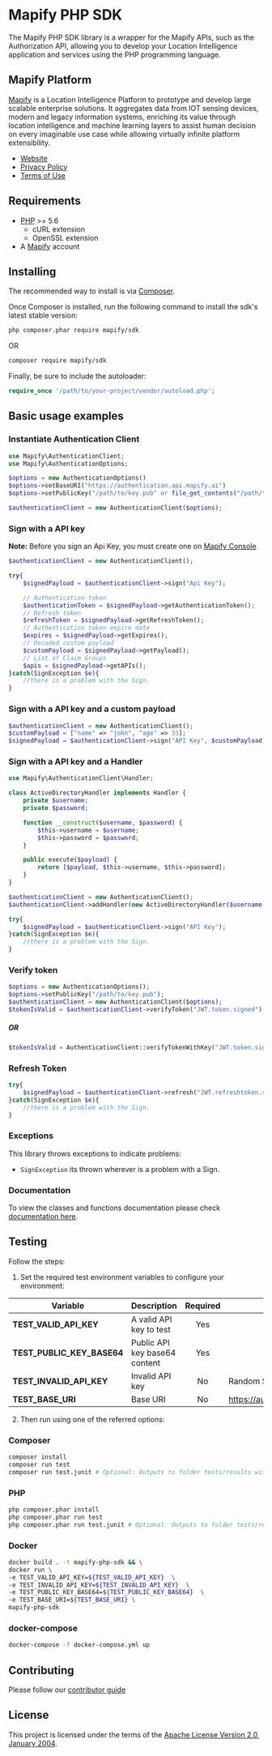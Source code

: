 # Mapify PHP SDK

The Mapify PHP SDK library is a wrapper for the Mapify APIs, such as the Authorization API, allowing you to develop your Location Intelligence application and services using the PHP programming language.

## Mapify Platform

[Mapify](https://www.mapify.ai/) is a Location Intelligence Platform to prototype and develop large scalable enterprise solutions. It aggregates data from IOT sensing devices, modern and legacy information systems, enriching its value through location intelligence and machine learning layers to assist human decision on every imaginable use case while allowing virtually infinite platform extensibility.

* [Website](https://www.mapify.ai/)
* [Privacy Policy](https://www.mapify.ai/privacy/)
* [Terms of Use](https://www.mapify.ai/terms/)

## Requirements

* [PHP](https://www.php.net/) >= 5.6
  * cURL extension
  * OpenSSL extension
* A [Mapify](https://www.mapify.ai/) account

## Installing

The recommended way to install is via [Composer](https://getcomposer.org/).

Once Composer is installed, run the following command to install the sdk's latest stable version:

```bash
php composer.phar require mapify/sdk
```

OR

```bash
composer require mapify/sdk
```

Finally, be sure to include the autoloader:

```php
require_once '/path/to/your-project/vendor/autoload.php';
```

## Basic usage examples

### Instantiate Authentication Client

```php
use Mapify\AuthenticationClient;
use Mapify\AuthenticationOptions;

$options = new AuthenticationOptions()
$options->setBaseURI("https://authentication.api.mapify.ai")
$options->setPublicKey("/path/to/key.pub" or file_get_contents("/path/to/key.pub"));

$authenticationClient = new AuthenticationClient($options);
```

### Sign with a API key

**Note:** Before you sign an Api Key, you must create one on [Mapify Console](https://console.mapify.ai/)

```php
$authenticationClient = new AuthenticationClient();

try{
    $signedPayload = $authenticationClient->sign("Api Key");

    // Authentication token
    $authenticationToken = $signedPayload->getAuthenticationToken();
    // Refresh token
    $refreshToken = $signedPayload->getRefreshToken();
    // Authentication token expire date
    $expires = $signedPayload->getExpires();
    // Decoded custom payload
    $customPayload = $signedPayload->getPayload();
    // List of Claim Groups
    $apis = $signedPayload->getAPIs();
}catch(SignException $e){
    //there is a problem with the Sign.
}
```

### Sign with a API key and a custom payload

```php
$authenticationClient = new AuthenticationClient();
$customPayload = ["name" => "john", "age" => 33];
$signedPayload = $authenticationClient->sign("API Key", $customPayload);
```

### Sign with a API key and a Handler

```php
use Mapify\AuthenticationClient\Handler;

class ActiveDirectoryHandler implements Handler {
    private $username;
    private $password;

    function __construct($username, $password) {
        $this->username = $username;
        $this->password = $password;
    }

    public execute($payload) {
        return [$payload, $this->username, $this->password];
    }
}

$authenticationClient = new AuthenticationClient();
$authenticationClient->addHandler(new ActiveDirectoryHandler($username, $password))

try{
    $signedPayload = $authenticationClient->sign("API Key");
}catch(SignException $e){
    //there is a problem with the Sign.
}
```

### Verify token

```php
$options = new AuthenticationOptions();
$options->setPublicKey("/path/to/key.pub");
$authenticationClient = new AuthenticationClient($options);
$tokenIsValid = $authenticationClient->verifyToken("JWT.token.signed");
```

##### OR

```php
$tokenIsValid = AuthenticationClient::verifyTokenWithKey("JWT.token.signed", "/path/to/key.pub")
```

### Refresh Token

```php
try{
    $signedPayload = $authenticationClient->refresh("JWT.refreshtoken.signed");
}catch(SignException $e){
    //there is a problem with the Sign.
}
```

### Exceptions

This library throws exceptions to indicate problems:

* `SignException` its thrown wherever is a problem with a Sign.

### Documentation

To view the classes and functions documentation please check [documentation here](docs/DOCUMENTATION.md).

## Testing

Follow the steps:

1. Set the required test environment variables to configure your environment:

| Variable   |      Description      | Required |  Default |
|------------| --------------------- | :--------: | ------- | 
| **TEST_VALID_API_KEY** |  A valid API key to test | Yes | |
| **TEST_PUBLIC_KEY_BASE64** | Public API key base64 content |  Yes |  |
| **TEST_INVALID_API_KEY** | Invalid API key | No | Random String |
| **TEST_BASE_URI** | Base URI | No | https://authentication.api.mapify.ai |  |

2. Then run using one of the referred options:

### Composer

```sh
composer install
composer run test
composer run test.junit # Optional: Outputs to folder tests/results with a JUnit format
```

### PHP

```sh
php composer.phar install
php composer.phar run test
php composer.phar run test.junit # Optional: Outputs to folder tests/results with a JUnit format
```

### Docker

```sh
docker build . -t mapify-php-sdk && \
docker run \
-e TEST_VALID_API_KEY=${TEST_VALID_API_KEY}  \
-e TEST_INVALID_API_KEY=${TEST_INVALID_API_KEY}  \
-e TEST_PUBLIC_KEY_BASE64=${TEST_PUBLIC_KEY_BASE64}  \
-e TEST_BASE_URI=${TEST_BASE_URI} \
mapify-php-sdk
```

### docker-compose

```sh
docker-compose -f docker-compose.yml up
```

## Contributing

Please follow our [contributor guide](/CONTRIBUTING.md)

## License

This project is licensed under the terms of the [Apache License Version 2.0, January 2004](http://www.apache.org/licenses/LICENSE-2.0).
